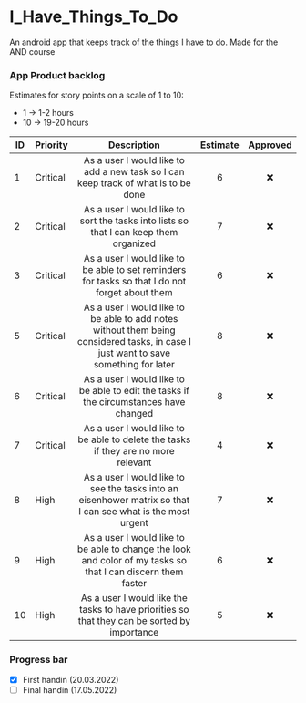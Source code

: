 # I_Have_Things_To_Do
An android app that keeps track of the things I have to do.
Made for the AND course
### App Product backlog
 Estimates for story points on a scale of 1 to 10:
- 1 -> 1-2 hours
- 10 -> 19-20 hours

| ID | Priority | Description   | Estimate  | Approved | 
| -- | -------  |:-------------:| :--------:| :------: | 
| 1  | Critical | As a user I would like to add a new task so I can keep track of what is to be done| 6   | ❌      | 
| 2  | Critical | As a user I would like to sort the tasks into lists so that I can keep them organized |   7    | ❌      | 
| 3  | Critical | As a user I would like to be able to set reminders for tasks so that I do not forget about them|    6     | ❌      |
| 5  | Critical | As a user I would like to be able to add notes without them being considered tasks, in case I just want to save something for later  |    8    | ❌ 
| 6  | Critical | As a user I would like to be able to edit the tasks if the circumstances have changed  |    8    | ❌|
| 7 | Critical | As a user I would like to be able to delete the tasks if they are no more relevant  |    4   | ❌|
| 8  | High| As a user I would like to see the tasks into an eisenhower matrix so that I can see what is the most urgent|    7   | ❌      |
| 9  | High | As a user I would like to be able to change the look and color of my tasks so that I can discern them faster |    6    | ❌      |
| 10  | High | As a user I would like the tasks to have priorities so that they can be sorted by importance  |    5     | ❌      |

### Progress bar
 
- [x] First handin  (20.03.2022)
- [ ] Final handin   (17.05.2022)
